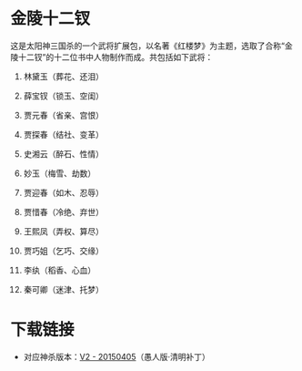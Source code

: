 # 金陵十二钗

这是太阳神三国杀的一个武将扩展包，以名著《红楼梦》为主题，选取了合称“金陵十二钗”的十二位书中人物制作而成。共包括如下武将：

1. 林黛玉（葬花、还泪）

2. 薛宝钗（锁玉、空闺）

3. 贾元春（省亲、宫恨）

4. 贾探春（结社、变革）

5. 史湘云（醉石、性情）

6. 妙玉（梅雪、劫数）

7. 贾迎春（如木、忍辱）

8. 贾惜春（冷绝、弃世）

9. 王熙凤（弄权、算尽）

10. 贾巧姐（乞巧、交缘）

11. 李纨（稻香、心血）

12. 秦可卿（迷津、托梦）

# 下载链接

- 对应神杀版本：[V2 - 20150405](https://github.com/DGAH-works/hairpin/archive/20150405.zip)（愚人版·清明补丁）
